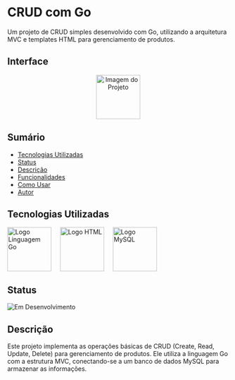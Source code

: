 # CRUD com Go

Um projeto de CRUD simples desenvolvido com Go, utilizando a arquitetura MVC e templates HTML para gerenciamento de produtos.

## Interface

<div align="center">
  <img src="img/interface.png" alt="Imagem do Projeto" width="100">
</div>

## Sumário

- [Tecnologias Utilizadas](#tecnologias-utilizadas)
- [Status](#status)
- [Descrição](#descrição)
- [Funcionalidades](#funcionalidades)
- [Como Usar](#como-usar)
- [Autor](#autor)

## Tecnologias Utilizadas

<div style="display: flex; flex-direction: row;">
  <div style="margin-right: 20px; display: flex; justify-content: flex-start;">
    <img src="img/go.png" alt="Logo Linguagem Go" width="100"/>
  </div>
  <div style="margin-right: 20px; display: flex; justify-content: flex-start;">
    <img src="img/html.png" alt="Logo HTML" width="100"/>
  </div>
  <div style="margin-right: 20px; display: flex; justify-content: flex-start;">
    <img src="img/mysql.png" alt="Logo MySQL" width="100"/>
  </div>
</div>

## Status

![Em Desenvolvimento](http://img.shields.io/static/v1?label=STATUS&message=EM%20DESENVOLVIMENTO&color=RED&style=for-the-badge)

## Descrição

Este projeto implementa as operações básicas de CRUD (Create, Read, Update, Delete) para gerenciamento de produtos. Ele utiliza a linguagem Go com a estrutura MVC, conectando-se a um banco de dados MySQL para armazenar as informações.
